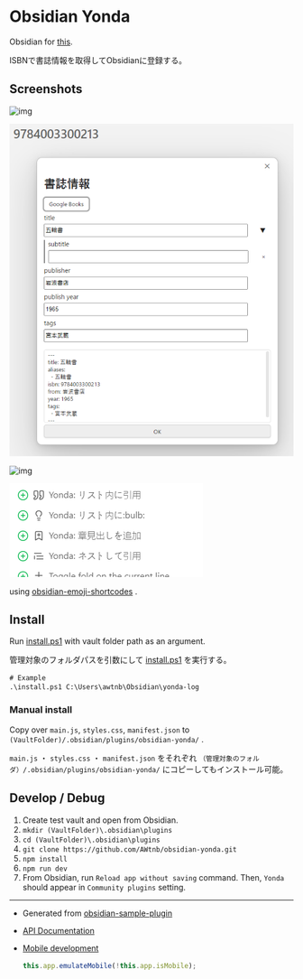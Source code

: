 # Obsidian Yonda

Obsidian for [this](https://github.com/AWtnb/bookscrap).

ISBNで書誌情報を取得してObsidianに登録する。

## Screenshots

![img](./images/img-register.png)

![img](./images/img-generate.png)

![img](./images/img-result.png)

![img](./images/img-moblie-toolbar.png)

using [obsidian-emoji-shortcodes](https://github.com/phibr0/obsidian-emoji-shortcodes) .

## Install

Run [install.ps1](install.ps1) with vault folder path as an argument.

管理対象のフォルダパスを引数にして [install.ps1](install.ps1) を実行する。

```
# Example
.\install.ps1 C:\Users\awtnb\Obsidian\yonda-log
```

### Manual install

Copy over `main.js`, `styles.css`, `manifest.json` to `(VaultFolder)/.obsidian/plugins/obsidian-yonda/` .

`main.js` ・ `styles.css` ・ `manifest.json` をそれぞれ `（管理対象のフォルダ）/.obsidian/plugins/obsidian-yonda/` にコピーしてもインストール可能。

## Develop / Debug

1. Create test vault and open from Obsidian.
1. `mkdir (VaultFolder)\.obsidian\plugins`
1. `cd (VaultFolder)\.obsidian\plugins`
1. `git clone https://github.com/AWtnb/obsidian-yonda.git`
1. `npm install`
1. `npm run dev`
1. From Obsidian, run `Reload app without saving` command. Then, `Yonda` should appear in `Community plugins` setting.


---

- Generated from [obsidian-sample-plugin](https://github.com/obsidianmd/obsidian-sample-plugin)
- [API Documentation](https://github.com/obsidianmd/obsidian-api)
- [Mobile development](https://docs.obsidian.md/Plugins/Getting+started/Mobile+development)

    ```JavaScript
    this.app.emulateMobile(!this.app.isMobile);
    ```

